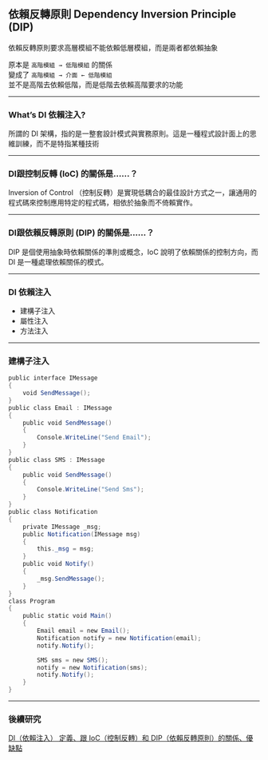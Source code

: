## 依賴反轉原則 Dependency Inversion Principle (DIP)
依賴反轉原則要求高層模組不能依賴低層模組，而是兩者都依賴抽象  

原本是 `高階模組 → 低階模組` 的關係  
變成了 `高階模組 → 介面 ← 低階模組`  
並不是高階去依賴低階，而是低階去依賴高階要求的功能

---
### What’s DI 依賴注入?  

所謂的 DI 架構，指的是一整套設計模式與實務原則。這是一種程式設計面上的思維訓練，而不是特指某種技術

---
### DI跟控制反轉 (IoC) 的關係是……？  
Inversion of Control （控制反轉）是實現低耦合的最佳設計方式之一，讓通用的程式碼來控制應用特定的程式碼，相依於抽象而不倚賴實作。

---
### DI跟依賴反轉原則 (DIP) 的關係是……？
DIP 是個使用抽象時依賴關係的準則或概念，IoC 說明了依賴關係的控制方向，而 DI 是一種處理依賴關係的模式。

---
### DI 依賴注入  

- 建構子注入
- 屬性注入
- 方法注入

---
### 建構子注入
```csharp
public interface IMessage
{
    void SendMessage();
}
public class Email : IMessage
{
    public void SendMessage()
    {
        Console.WriteLine("Send Email");
    }
}
public class SMS : IMessage
{
    public void SendMessage()
    {
        Console.WriteLine("Send Sms");
    }
}
public class Notification
{
    private IMessage _msg;
    public Notification(IMessage msg)
    {
        this._msg = msg;
    }
    public void Notify()
    {
        _msg.SendMessage();
    }
}
class Program
{
    public static void Main()
    {
        Email email = new Email();
        Notification notify = new Notification(email);
        notify.Notify();

        SMS sms = new SMS();
        notify = new Notification(sms);
        notify.Notify();
    }
}

```

---
### 後續研究  

[DI（依賴注入） 定義、跟 IoC（控制反轉）和 DIP（依賴反轉原則）的關係、優缺點](https://medium.com/wenchin-rolls-around/%E6%B7%BA%E5%85%A5%E6%B7%BA%E5%87%BA-dependency-injection-ea672ba033ca)  




